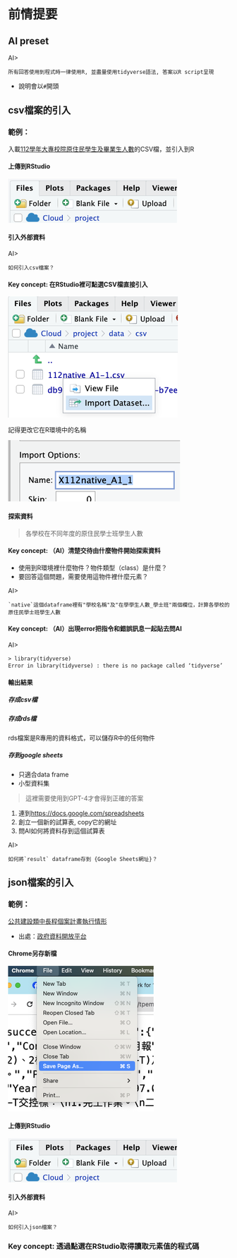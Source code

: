 # 前情提要

## AI preset

AI>
```
所有回答使用到程式時一律使用R, 並盡量使用tidyverse語法, 答案以R script呈現  
```

  - 說明會以`#`開頭

## csv檔案的引入

### 範例： 

入載[112學年大專校院原住民學生及畢業生人數](https://data.gov.tw/dataset/33514)的CSV檔，並引入到R


#### 上傳到RStudio

![upload to Rstudio](../img/2024-03-16-06-08-27.png)

#### 引入外部資料

AI>
```
如何引入csv檔案？
```

#### Key concept: 在RStudio裡可點選CSV檔直接引入

![](../img/2024-03-16-06-29-12.png)

記得更改它在R環境中的名稱

![](../img/2024-03-16-06-30-10.png)

#### 探索資料

> 各學校在不同年度的原住民學士班學生人數


#### Key concept: （AI）清楚交待由什麼物件開始探索資料

  - 使用到R環境裡什麼物件？物件類型（class）是什麼？
  - 要回答這個問題，需要使用這物件裡什麼元素？

AI>
```
`native`這個dataframe裡有"學校名稱"及"在學學生人數_學士班"兩個欄位，計算各學校的原住民學士班學生人數
```

#### Key concept: （AI）出現error把指令和錯誤訊息一起貼去問AI

AI>
```
> library(tidyverse)
Error in library(tidyverse) : there is no package called ‘tidyverse’
```

#### 輸出結果

##### 存成csv檔

##### 存成rds檔

rds檔案是R專用的資料格式，可以儲存R中的任何物件

##### 存到google sheets 

- 只適合data frame
- 小型資料集

> 這裡需要使用到GPT-4才會得到正確的答案

1. 連到<https://docs.google.com/spreadsheets>
2. 創立一個新的試算表, copy它的網址
3. 問AI如何將資料存到這個試算表

AI>
```
如何將`result` dataframe存到 {Google Sheets網址}？
```

## json檔案的引入

### 範例：

[公共建設類中長程個案計畫執行情形](https://raw.githubusercontent.com/tpemartin/112-2-R-EE/main/data/%E5%85%AC%E5%85%B1%E5%BB%BA%E8%A8%AD%E9%A1%9E%E4%B8%AD%E9%95%B7%E7%A8%8B%E5%80%8B%E6%A1%88%E8%A8%88%E7%95%AB%E5%9F%B7%E8%A1%8C%E6%83%85%E5%BD%A2.json) 

  - 出處：[政府資料開放平台](https://data.gov.tw/dataset/113779)

#### Chrome另存新檔

![save json](../img/2024-03-16-06-06-05.png)

#### 上傳到RStudio

![upload to Rstudio](../img/2024-03-16-06-08-27.png)


#### 引入外部資料


AI>
```
如何引入json檔案？
```


### Key concept: 透過點選在RStudio取得讀取元素值的程式碼

